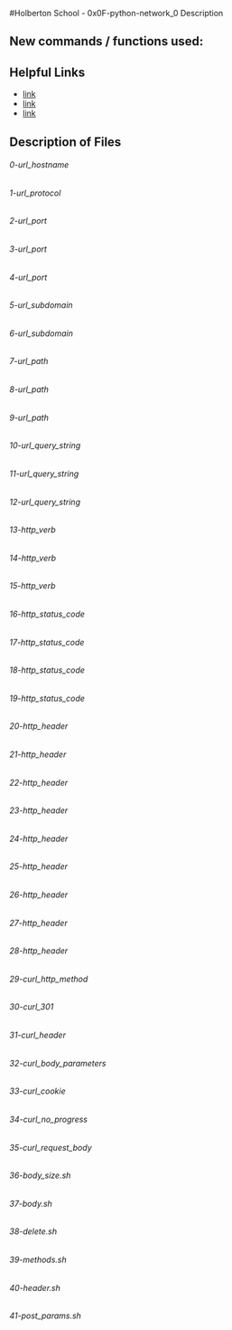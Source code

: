 #Holberton School - 0x0F-python-network_0
Description

## New commands / functions used:

## Helpful Links
* [link](https://www.ntu.edu.sg/home/ehchua/programming/webprogramming/HTTP_Basics.html)
* [link](https://developer.mozilla.org/en-US/docs/Web/HTTP/Cookies)
* [link](https://intranet.hbtn.io/concepts/51)

## Description of Files
<h6>0-url_hostname</h6>

<h6>1-url_protocol</h6>

<h6>2-url_port</h6>

<h6>3-url_port</h6>

<h6>4-url_port</h6>

<h6>5-url_subdomain</h6>

<h6>6-url_subdomain</h6>

<h6>7-url_path</h6>

<h6>8-url_path</h6>

<h6>9-url_path</h6>

<h6>10-url_query_string</h6>

<h6>11-url_query_string</h6>

<h6>12-url_query_string</h6>

<h6>13-http_verb</h6>

<h6>14-http_verb</h6>

<h6>15-http_verb</h6>

<h6>16-http_status_code</h6>

<h6>17-http_status_code</h6>

<h6>18-http_status_code</h6>

<h6>19-http_status_code</h6>

<h6>20-http_header</h6>

<h6>21-http_header</h6>

<h6>22-http_header</h6>

<h6>23-http_header</h6>

<h6>24-http_header</h6>

<h6>25-http_header</h6>

<h6>26-http_header</h6>

<h6>27-http_header</h6>

<h6>28-http_header</h6>

<h6>29-curl_http_method</h6>

<h6>30-curl_301</h6>

<h6>31-curl_header</h6>

<h6>32-curl_body_parameters</h6>

<h6>33-curl_cookie</h6>

<h6>34-curl_no_progress</h6>

<h6>35-curl_request_body</h6>

<h6>36-body_size.sh</h6>

<h6>37-body.sh</h6>

<h6>38-delete.sh</h6>

<h6>39-methods.sh</h6>

<h6>40-header.sh</h6>

<h6>41-post_params.sh</h6>

